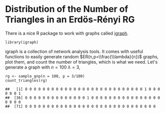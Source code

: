 Distribution of the Number of Triangles in an Erdös-Rényi RG
============================================================

There is a nice R package to work with graphs called
[igraph](http://igraph.org/).

    library(igraph)

igraph is a collection of network analysis tools. It comes with useful
functions to easily generate random $ER(n,p=\\frac{\\lambda}{n})$
graphs, plot them, and count the number of triangles, which is what we
need. Let's generate a graph with *n* = 100 *λ* = 3,

    rg <- sample_gnp(n = 100, p = 3/100)
    count_triangles(rg)

    ##   [1] 0 0 0 0 0 0 0 0 0 0 0 0 0 0 0 0 0 0 0 0 0 0 0 0 0 0 0 1 0 0 0 0 0 0 1
    ##  [36] 0 0 0 0 0 0 0 0 0 0 0 0 0 0 1 0 0 0 0 0 0 0 0 0 0 0 0 0 0 0 0 0 0 0 0
    ##  [71] 0 0 0 0 0 0 0 0 0 0 0 0 0 0 0 0 0 0 0 0 0 0 0 0 0 0 0 0 0 0
